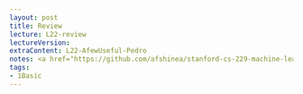 ```yaml
---
layout: post
title: Review
lecture: L22-review
lectureVersion: 
extraContent: L22-AfewUseful-Pedro  
notes: <a href="https://github.com/afshinea/stanford-cs-229-machine-learning/tree/master/en">[ML Cheatsheets]</a> 
tags:
- 1Basic
---
```

